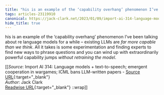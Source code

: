 ```yaml
---
title: "his is an example of the ‘capability overhang’ phenomenon I’ve ..."
tags: articles-23119910
canonical: https://jack-clark.net/2023/01/09/import-ai-314-language-models-text-to-speech-emergent-cooperation-in-wargames-icml-bans-llm-written-papers/
hide_title: true
---
```


his is an example of the ‘capability overhang’ phenomenon I’ve been talking about re language models for a while – existing LLMs are *far more capable than we think*. All it takes is some experimentation and finding experts to find new ways to phrase questions and you can wind up with extraordinarily powerful capability jumps *without retraining the model*.


[[_Source_: Import AI 314: Language models + text-to-speech; emergent cooperation in wargames; ICML bans LLM-written papers - [Source URL](https://jack-clark.net/2023/01/09/import-ai-314-language-models-text-to-speech-emergent-cooperation-in-wargames-icml-bans-llm-written-papers/){:target="_blank"}<br>
_Author_: Jack Clark<br>
[Readwise URL](https://readwise.io/open/453571777){:target="_blank"}
::wrap]]